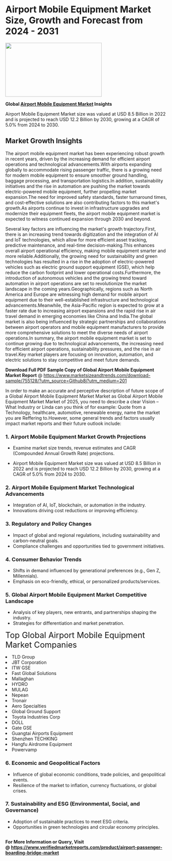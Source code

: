 <H1>Airport Mobile Equipment Market Size, Growth and Forecast from 2024 - 2031</H1><img class="aligncenter size-medium wp-image-584254" src="https://thirdeyenews.in/wp-content/uploads/2024/09/Global-Market-Research-300x168.jpeg" alt="" width="300" height="168" /><p><strong>Global&nbsp;<a href="https://www.marketsizeandtrends.com/download-sample/755128/?utm_source=Github8j?utm_medium=201">Airport Mobile Equipment Market</a> Insights</strong></p><p>Airport Mobile Equipment Market size was valued at USD 8.5 Billion in 2022 and is projected to reach USD 12.2 Billion by 2030, growing at a CAGR of 5.0% from 2024 to 2030.</p><p><h2>Market Growth Insights</h2> <p>The airport mobile equipment market has been experiencing robust growth in recent years, driven by the increasing demand for efficient airport operations and technological advancements.With airports expanding globally to accommodate rising passenger traffic, there is a growing need for modern mobile equipment to ensure smoother ground handling, baggage processing, and transportation logistics.In addition, sustainability initiatives and the rise in automation are pushing the market towards electric-powered mobile equipment, further propelling market expansion.The need for improved safety standards, faster turnaround times, and cost-effective solutions are also contributing factors to this market's growth.As airports continue to invest in infrastructure upgrades and modernize their equipment fleets, the airport mobile equipment market is expected to witness continued expansion through 2030 and beyond.</p> <p>Several key factors are influencing the market's growth trajectory.First, there is an increasing trend towards digitization and the integration of AI and IoT technologies, which allow for more efficient asset tracking, predictive maintenance, and real-time decision-making.This enhances overall airport operational efficiency, making mobile equipment smarter and more reliable.Additionally, the growing need for sustainability and green technologies has resulted in a rise in the adoption of electric-powered vehicles such as electric ground support equipment (GSE), which help reduce the carbon footprint and lower operational costs.Furthermore, the introduction of autonomous vehicles and the growing trend toward automation in airport operations are set to revolutionize the market landscape in the coming years.Geographically, regions such as North America and Europe are witnessing high demand for mobile airport equipment due to their well-established infrastructure and technological advancements.Meanwhile, the Asia-Pacific region is expected to grow at a faster rate due to increasing airport expansions and the rapid rise in air travel demand in emerging economies like China and India.The global market is also being influenced by strategic partnerships and collaborations between airport operators and mobile equipment manufacturers to provide more comprehensive solutions to meet the diverse needs of airport operations.In summary, the airport mobile equipment market is set to continue growing due to technological advancements, the increasing need for efficient airport operations, sustainability pressures, and the rise in air travel.Key market players are focusing on innovation, automation, and electric solutions to stay competitive and meet future demands.</p> <p><span class=""><strong>Download Full PDF Sample Copy of Global Airport Mobile Equipment Market Report</strong> @ <a href="https://www.marketsizeandtrends.com/download-sample/755128/?utm_source=Github8j?utm_medium=201" target="_blank">https://www.marketsizeandtrends.com/download-sample/755128/?utm_source=Github8j?utm_medium=201</a></span></p><p>In order to make an accurate and perceptive description of future scope of a Global&nbsp;Airport Mobile Equipment Market Market as Global&nbsp;Airport Mobile Equipment Market Market of 2025, you need to describe a clear Vision &ndash; What Industry or Linda can you think of for example: Quote from a Technology, healthcare, automotive, renewable energy, name the market you are Reffering to.However, some general trends and factors usually impact market reports and their future outlook include:</p><h3>1.&nbsp;<strong>Airport Mobile Equipment Market Growth Projections</strong></h3><ul><li>Examine market size trends, revenue estimates and CAGR (Compounded Annual Growth Rate) projections.</li><li><p>Airport Mobile Equipment Market size was valued at USD 8.5 Billion in 2022 and is projected to reach USD 12.2 Billion by 2030, growing at a CAGR of 5.0% from 2024 to 2030.</p></li></ul><h3>2.&nbsp;<strong>Airport Mobile Equipment Market Technological Advancements</strong></h3><ul><li>Integration of AI, IoT, blockchain, or automation in the industry.</li><li>Innovations driving cost reductions or improving efficiency.</li></ul><h3>3.&nbsp;<strong>Regulatory and Policy Changes</strong></h3><ul><li>Impact of global and regional regulations, including sustainability and carbon-neutral goals.</li><li>Compliance challenges and opportunities tied to government initiatives.</li></ul><h3>4.&nbsp;<strong>Consumer Behavior Trends</strong></h3><ul><li>Shifts in demand influenced by generational preferences (e.g., Gen Z, Millennials).</li><li>Emphasis on eco-friendly, ethical, or personalized products/services.</li></ul><h3>5.&nbsp;<strong>Global Airport Mobile Equipment Market Competitive Landscape</strong></h3><ul><li>Analysis of key players, new entrants, and partnerships shaping the industry.</li><li>Strategies for differentiation and market penetration.</li></ul><p data-pm-slice="1 1 []"><span style="color: inherit; font-family: inherit; font-size: 25px;">Top Global Airport Mobile Equipment Market Companies</span></p><div class="" data-test-id=""><p><li>TLD Group</li><li> JBT Corporation</li><li> ITW GSE</li><li> Fast Global Solutions</li><li> Mallaghan</li><li> HYDRO</li><li> MULAG</li><li> Nepean</li><li> Tronair</li><li> Aero Specialties</li><li> Global Ground Support</li><li> Toyota Industries Corp</li><li> DOLL</li><li> Gate GSE</li><li> Guangtai Airports Equipment</li><li> Shenzhen TECHKING</li><li> Hangfu Airdrome Equipment</li><li> Powervamp</li></p></div><h3>6.&nbsp;<strong>Economic and Geopolitical Factors</strong></h3><ul><li>Influence of global economic conditions, trade policies, and geopolitical events.</li><li>Resilience of the market to inflation, currency fluctuations, or global crises.</li></ul><h3>7.&nbsp;<strong>Sustainability and ESG (Environmental, Social, and Governance)</strong></h3><ul><li>Adoption of sustainable practices to meet ESG criteria.</li><li>Opportunities in green technologies and circular economy principles.</li></ul><h2><strong style="font-size: 14px;">For More Information or Query, Visit @&nbsp;</strong><a style="background-color: #ffffff; font-size: 14px;" href="https://www.marketsizeandtrends.com/report/airport-mobile-equipment-market/" target="_blank">https://www.verifiedmarketreports.com/product/airport-passenger-boarding-bridge-market</a></h2>